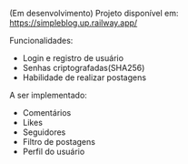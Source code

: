 (Em desenvolvimento)
Projeto disponível em:
https://simpleblog.up.railway.app/

Funcionalidades:
- Login e registro de usuário
- Senhas criptografadas(SHA256)
- Habilidade de realizar postagens

A ser implementado:
- Comentários
- Likes
- Seguidores
- Filtro de postagens
- Perfil do usuário
